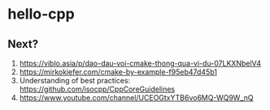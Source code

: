 # hello-cpp



## Next?

1. https://viblo.asia/p/dao-dau-voi-cmake-thong-qua-vi-du-07LKXNbelV4
2. https://mirkokiefer.com/cmake-by-example-f95eb47d45b1
2. Understanding of best practices: https://github.com/isocpp/CppCoreGuidelines
2. https://www.youtube.com/channel/UCEOGtxYTB6vo6MQ-WQ9W_nQ
